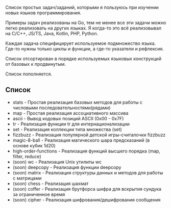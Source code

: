 Список простых задач/заданий, которыми я пользуюсь при изучении новых языков программирования.

Примеры задач реализованы на Go, тем не менее все эти задачи можно легко реализовать на других языках. Я когда-то это всё реализовывал на C/C++, JS/TS, Java, Kotlin, PHP, Python.

Каждая задача специфицирует используемое подмножество языка. Где-то нужны только циклы и функции, а где-то указатели и рефлексия.

Список отсортирован в порядке используемых языковых конструкций от базовых к продвинутым.

Список пополняется.

## Список

- stats - Простая реализация базовых методов для работы с числовыми последовательностями(рядами)
- map - Простая реализация ассоциативного массива
- ascii - Вывод кодовых позиций ASCII (0x00 - 0x7F)
- tr - Реализация функции tr для интернационализации
- set - Реализация коллекции типа множества (set)
- fizzbuzz - Реализация популярной детской игры-считалочки fizzbuzz
- magic-8-ball - Реализация магического шара предсказаний (в основе кубик 1d20)
- high-order-functions - Реализация функций высшего порядка (map, filter, reduce)
- (soon) wc - Реализация Unix утилиты wc
- (soon) deepcopy - Реализация функции deepcopy
- (soon) matrix - Реализация структуры данных и методов для работы с матрицами
- (soon) chess - Реализация шахмат
- (soon) coffer - Реализация брутфорса шифра для вскрытия сундука за ограниченное время
- (soon) cipher - Реализация шифрования/дешифрования сообщения